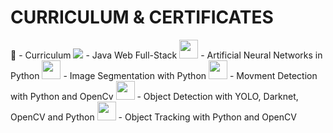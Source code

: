 # CURRICULUM & CERTIFICATES


📄 - Curriculum
<img src="https://cdn.jsdelivr.net/gh/devicons/devicon/icons/java/java-original.svg" /> - Java Web Full-Stack
<img src="https://cdn.jsdelivr.net/gh/devicons/devicon/icons/python/python-original.svg" width="30" /> - Artificial Neural Networks in Python
<img src="https://cdn.jsdelivr.net/gh/devicons/devicon/icons/python/python-original.svg" width="30" /> - Image Segmentation with Python
<img src="https://cdn.jsdelivr.net/gh/devicons/devicon/icons/python/python-original.svg" width="30" /> - Movment Detection with Python and OpenCv
<img src="https://cdn.jsdelivr.net/gh/devicons/devicon/icons/python/python-original.svg" width="30" /> - Object Detection with YOLO, Darknet, OpenCV and Python
<img src="https://cdn.jsdelivr.net/gh/devicons/devicon/icons/python/python-original.svg" width="30" /> - Object Tracking with Python and OpenCV
